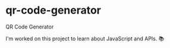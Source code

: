 # qr-code-generator

QR Code Generator

I'm worked on this project to learn about JavaScript and APIs. 📚
